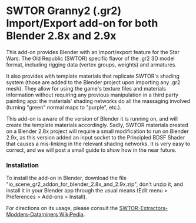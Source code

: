 # SWTOR Granny2 (.gr2) Import/Export add-on for both Blender 2.8x and 2.9x

This add-on provides Blender with an import/export feature for the Star Wars: The Old Republic (SWTOR) specific flavor of the .gr2 3D model format, including rigging data (vertex groups, weights) and armatures.

It also provides with template materials that replicate SWTOR's shading system (those are added to the Blender project upon importing any .gr2 mesh). They allow for using the game's texture files and materials information without requiring any previous manipulation in a third party painting app: the materials' shading networks do all the massaging involved (turning "green" normal maps to "purple", etc.).

This add-on is aware of the version of Blender it is running on, and will create the template materials accordingly. Sadly, SWTOR materials created on a Blender 2.8x project will require a small modification to run on Blender 2.9x, as this version added an input socket to the Principled BDSF Shader that causes a mis-linking in the relevant shading networks. It is very easy to correct, and we will post a small guide to show how in the near future.

### Installation

To install the add-on in Blender, download the file "io_scene_gr2_addon_for_blender_2.8x_and_2.9x.zip", don't unzip it, and install it in your Blender app through the usual means (Edit menu > Preferences > Add-ons > Install).

For directions on its usage, please consult the [SWTOR-Extractors-Modders-Dataminers WikiPedia](https://github.com/SWTOR-Extractors-Modders-Dataminers/WikiPedia).
